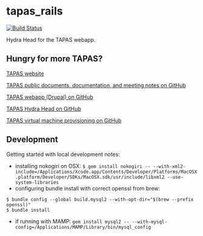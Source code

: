 tapas_rails
===========
[![Build Status](https://travis-ci.org/NEU-DSG/tapas_rails.svg?branch=master)](https://travis-ci.org/NEU-DSG/tapas_rails)

Hydra Head for the TAPAS webapp.

## Hungry for more TAPAS?
[TAPAS website](http://www.tapasproject.org/)

[TAPAS public documents, documentation, and meeting notes on GitHub](https://github.com/NEU-DSG/tapas-docs)

[TAPAS webapp (Drupal) on GitHub](https://github.com/NEU-DSG/tapas)

[TAPAS Hydra Head on GitHub](https://github.com/NEU-DSG/tapas_rails)

[TAPAS virtual machine provisioning on GitHub](https://github.com/NEU-DSG/plattr)


## Development


Getting started with local development notes:

* installing nokogiri on OSX: `$ gem install nokogiri -- --with-xml2-include=/Applications/Xcode.app/Contents/Developer/Platforms/MacOSX.platform/Developer/SDKs/MacOSX.sdk/usr/include/libxml2 --use-system-libraries`
* configuring bundle install with correct openssl from brew:
```
$ bundle config --global build.mysql2 --with-opt-dir="$(brew --prefix openssl)"
$ bundle install
```
* if running with MAMP: `gem install mysql2 -- --with-mysql-config=/Applications/MAMP/Library/bin/mysql_config`
